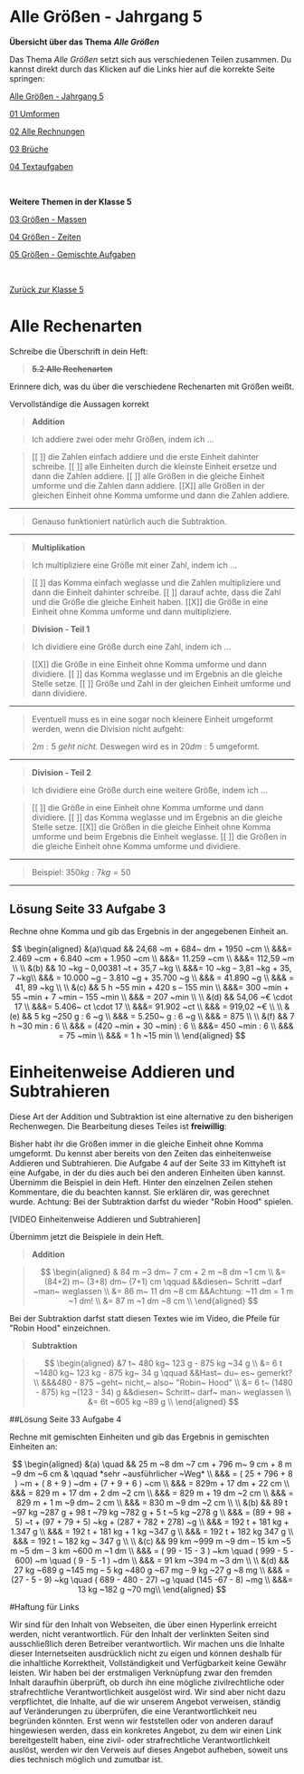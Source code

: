 <!--
author: Susanne Suckfüll
email: su-aes@masannek.de
language: de
narrator: German Female
script: url.js

View this file on https://liascript.github.io/course/?https://raw.githubusercontent.com/SUC-AES/Mathematik-5/master/2_Massen_1.md
-->

# Alle Größen - Jahrgang 5


**Übersicht über das Thema** ***Alle Größen***

Das Thema *Alle Größen* setzt sich aus verschiedenen Teilen zusammen. Du kannst direkt durch das Klicken auf die Links hier auf die korrekte Seite springen:

[Alle Größen - Jahrgang 5](https://liascript.github.io/course/?https://raw.githubusercontent.com/SUC-AES/Mathe-Webseite/master/Klasse_05/05_Alle_GroeBen/M-05-05-Alle_GroeBen.md#2)

[01 Umformen](https://liascript.github.io/course/?https://raw.githubusercontent.com/SUC-AES/Mathe-Webseite/master/Klasse_05/05_Alle_GroeBen/01_Umformen/M-05-05-01-Umformen.md#1)

[02 Alle Rechnungen](https://liascript.github.io/course/?https://raw.githubusercontent.com/SUC-AES/Mathe-Webseite/master/Klasse_05/05_Alle_GroeBen/02_Rechnungen/M-05-05-02-Rechnungen.md#1)

[03 Brüche]()

[04 Textaufgaben](https://liascript.github.io/course/?https://raw.githubusercontent.com/SUC-AES/Mathe-Webseite/master/Klasse_05/05_Alle_GroeBen/04_Textaufgaben/M-05-05-04-Textaufgaben.md#1)

$\qquad$

**Weitere Themen in der Klasse 5**

[03 Größen - Massen](https://liascript.github.io/course/?https://raw.githubusercontent.com/SUC-AES/Mathe-Webseite/master/Klasse_05/03_Massen/M-05-03-Massen.md#1)

[04 Größen - Zeiten](https://liascript.github.io/course/?https://raw.githubusercontent.com/SUC-AES/Mathe-Webseite/master/Klasse_05/04_Zeiten_und_Zeitspannen/M-05-04-Zeiten_und_Zeitspannen.md#2)

[05 Größen - Gemischte Aufgaben](https://liascript.github.io/course/?https://raw.githubusercontent.com/SUC-AES/Mathe-Webseite/master/Klasse_05/05_Alle_GroeBen/M-05-05-Alle_GroeBen.md#2)

$\qquad$

[Zurück zur Klasse 5](https://liascript.github.io/course/?https://raw.githubusercontent.com/SUC-AES/Mathe-Webseite/master/Klasse_05/M05_Themen.md#2)



# Alle Rechenarten

Schreibe die Überschrift in dein Heft:

> **~~5.2 Alle Rechenarten~~**

Erinnere dich, was du über die verschiedene Rechenarten mit Größen weißt.

Vervollständige die Aussagen korrekt

> **Addition**

> Ich addiere zwei oder mehr Größen, indem ich ...

> [[ ]] die Zahlen einfach addiere und die erste Einheit dahinter schreibe.
> [[ ]] alle Einheiten durch die kleinste Einheit ersetze und dann die Zahlen addiere.
> [[ ]] alle Größen in die gleiche Einheit umforme und die Zahlen dann addiere.
> [[X]] alle Größen in der gleichen Einheit ohne Komma umforme und dann die Zahlen addiere.
***********************************


> Genauso funktioniert natürlich auch die Subtraktion.


***********************************


> **Multiplikation**

> Ich multipliziere eine Größe mit einer Zahl, indem ich ...

> [[ ]] das Komma einfach weglasse und die Zahlen multipliziere und dann die Einheit dahinter schreibe.
> [[ ]] darauf achte, dass die Zahl und die Größe die gleiche Einheit haben.
> [[X]] die Größe in eine Einheit ohne Komma umforme und dann multipliziere.


> **Division - Teil 1**

> Ich dividiere eine Größe durch eine Zahl, indem ich ...

> [[X]] die Größe in eine Einheit ohne Komma umforme und dann dividiere.
> [[ ]] das Komma weglasse und im Ergebnis an die gleiche Stelle setze.
> [[ ]] Größe und Zahl in der gleichen Einheit umforme und dann dividiere.
***********************************


> Eventuell muss es in eine sogar noch kleinere Einheit umgeformt werden, wenn die Division nicht aufgeht:

> $2 m : 5$ *geht nicht*. Deswegen wird es in $20 dm : 5$ umgeformt.


***********************************


> **Division - Teil 2**

> Ich dividiere eine Größe durch eine weitere Größe, indem ich ...

> [[ ]] die Größe in eine Einheit ohne Komma umforme und dann dividiere.
> [[ ]] das Komma weglasse und im Ergebnis an die gleiche Stelle setze.
> [[X]] die Größen in die gleiche Einheit ohne Komma umforme und beim Ergebnis die Einheit weglasse.
> [[ ]] die Größen in die gleiche Einheit ohne Komma umforme und dividiere.
***********************************


> Beispiel: $350 kg : 7 kg = 50$


***********************************



## Lösung Seite 33 Aufgabe 3


Rechne ohne Komma und gib das Ergebnis in der angegebenen Einheit an.

$$
\begin{aligned}
&(a)\quad && 24,68 ~m + 684~ dm + 1950 ~cm \\
&&&= 2.469 ~cm + 6.840 ~cm + 1.950 ~cm \\
&&&= 11.259 ~cm \\
&&&= 112,59 ~m \\
\\
&(b) && 10 ~kg – 0,00381 ~t + 35,7 ~kg \\
&&&= 10 ~kg – 3,81 ~kg + 35, 7 ~kg\\
&&& = 10.000 ~g – 3.810 ~g + 35.700 ~g \\
&&& = 41.890 ~g \\
&&& = 41, 89 ~kg \\
\\
&(c) && 5 h ~55 min + 420 s – 155 min \\
&&&= 300 ~min + 55 ~min + 7 ~min – 155 ~min \\
&&& = 207 ~min \\
\\
&(d) && 54,06 ~€ \cdot 17 \\
&&&= 5.406~ ct \cdot 17 \\
&&&= 91.902 ~ct \\
&&& = 919,02 ~€ \\
\\
&(e) && 5 kg ~250 g : 6 ~g \\
&&& = 5.250~ g : 6 ~g \\
&&& = 875 \\
\\
&(f) && 7 h ~30 min : 6 \\
&&& = (420 ~min + 30 ~min) : 6 \\
&&&= 450 ~min : 6 \\
&&& = 75 ~min \\
&&& = 1 h ~15 min \\
\end{aligned}
$$

# Einheitenweise Addieren und Subtrahieren

Diese Art der Addition und Subtraktion ist eine alternative zu den bisherigen Rechenwegen. Die Bearbeitung dieses Teiles ist **freiwillig**:

Bisher habt ihr die Größen immer in die gleiche Einheit ohne Komma umgeformt. Du kennst aber bereits von den Zeiten das einheitenweise Addieren und Subtrahieren. Die Aufgabe 4 auf der Seite 33 im Kittyheft ist eine Aufgabe, in der du dies auch bei den anderen Einheiten üben kannst. Übernimm die Beispiel in dein Heft. Hinter den einzelnen Zeilen stehen Kommentare, die du beachten kannst. Sie erklären dir, was gerechnet wurde. Achtung: Bei der Subtraktion darfst du wieder "Robin Hood" spielen.

[VIDEO Einheitenweise Addieren und Subtrahieren]

Übernimm jetzt die Beispiele in dein Heft.

> **Addition**

> $$
\begin{aligned}
& 84 m ~3 dm~ 7 cm + 2 m ~8 dm ~1 cm  \\
&= (84+2) m~ (3+8) dm~ (7+1) cm  \qquad &&diesen~ Schritt ~darf ~man~ weglassen \\
&= 86 m~ 11 dm ~8 cm   &&Achtung: ~11 dm = 1 m ~1 dm! \\
&= 87 m ~1 dm ~8 cm \\
\end{aligned}
$$


Bei der Subtraktion darfst statt diesen Textes wie im Video, die Pfeile für "Robin Hood" einzeichnen.

> **Subtraktion**

> $$
\begin{aligned}
&7 t~ 480 kg~ 123 g - 875 kg ~34 g \\
&= 6 t ~1480 kg~ 123 kg - 875 kg~ 34 g \qquad  &&Hast~ du~ es~ gemerkt? \\
&&&480 - 875 ~geht~ nicht,~ also~ "Robin~ Hood" \\
&= 6 t~ (1480 - 875) kg ~(123 - 34) g  &&diesen~ Schritt~ darf~ man~ weglassen \\
&= 6t ~605 kg ~89 g \\
\end{aligned}
$$



##Lösung Seite 33 Aufgabe 4

Rechne mit gemischten Einheiten und gib das Ergebnis in gemischten Einheiten an:

$$
\begin{aligned}
&(a) \quad && 25 m ~8 dm ~7 cm + 796 m~ 9 cm + 8 m ~9 dm ~6 cm & \qquad *sehr ~ausführlicher ~Weg* \\
&&& = ( 25 + 796 + 8 ) ~m + ( 8  + 9 ) ~dm + (7  + 9 + 6 ) ~cm \\
&&& = 829m +  17 dm + 22 cm \\
&&& = 829 m + 17 dm + 2 dm ~2 cm \\
&&& = 829 m + 19 dm ~2 cm \\
&&& = 829 m + 1 m ~9 dm~ 2 cm \\
&&& = 830 m ~9 dm ~2 cm \\
\\
&(b) && 89 t ~97 kg ~287 g + 98 t ~79 kg ~782 g + 5 t ~5 kg ~278 g \\
&&& = (89 + 98 + 5) ~t + (97 + 79 + 5) ~kg + (287 + 782 + 278) ~g \\
&&& = 192 t + 181 kg + 1.347 g \\
&&& = 192 t + 181 kg + 1 kg ~347 g \\
&&& = 192 t + 182 kg 347 g \\
&&& = 192 t ~ 182 kg ~ 347 g \\
\\
&(c) && 99 km ~999 m ~9 dm – 15 km ~5 m ~5 dm – 3 km ~600 m ~1 dm \\
&&& = ( 99 - 15 - 3 ) ~km \quad ( 999 - 5 - 600) ~m \quad ( 9 - 5 -1 ) ~dm \\
&&& = 91 km ~394 m ~3 dm \\
\\
&(d) && 27 kg ~689 g ~145 mg – 5 kg ~480 g ~67 mg – 9 kg ~27 g ~8 mg \\
&&& = (27 - 5 - 9) ~kg \quad ( 689 - 480 - 27) ~g \quad (145 -67 - 8) ~mg \\
&&&= 13 kg ~182 g ~70 mg\\
\end{aligned}
$$

#Haftung für Links

Wir sind für den Inhalt von Webseiten, die über einen Hyperlink erreicht werden, nicht verantwortlich. Für den Inhalt der verlinkten Seiten sind ausschließlich deren Betreiber verantwortlich. Wir machen uns die Inhalte dieser Internetseiten ausdrücklich nicht zu eigen und können deshalb für die inhaltliche Korrektheit, Vollständigkeit und Verfügbarkeit keine Gewähr leisten. Wir haben bei der erstmaligen Verknüpfung zwar den fremden Inhalt daraufhin überprüft, ob durch ihn eine mögliche zivilrechtliche oder strafrechtliche Verantwortlichkeit ausgelöst wird. Wir sind aber nicht dazu verpflichtet, die Inhalte, auf die wir unserem Angebot verweisen, ständig auf Veränderungen zu überprüfen, die eine Verantwortlichkeit neu begründen könnten. Erst wenn wir feststellen oder von anderen darauf hingewiesen werden, dass ein konkretes Angebot, zu dem wir einen Link bereitgestellt haben, eine zivil- oder strafrechtliche Verantwortlichkeit auslöst, werden wir den Verweis auf dieses Angebot aufheben, soweit uns dies technisch möglich und zumutbar ist.
